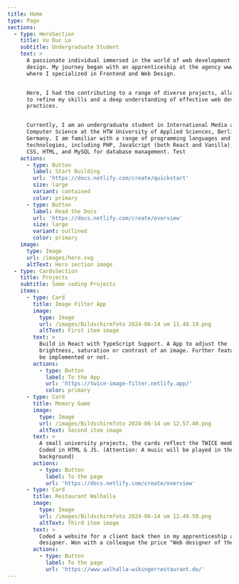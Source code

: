 ```yaml
---
title: Home
type: Page
sections:
  - type: HeroSection
    title: Vu Duc Le
    subtitle: Undergraduate Student
    text: >
      A passionate individual immersed in the world of web development and
      design. My journey began with an apprenticeship at the agency wwwe GmbH,
      where I specialized in Frontend and Web Design.


      Here, I had the contributing to a range of diverse projects, allowing me
      to refine my skills and a deep understanding of effective web development
      practices.


      Currently, I am an undergraduate student in International Media and
      Computer Science at the HTW University of Applied Sciences, Berlin,
      Germany. I am familiar with a range of programming languages and
      technologies, including PHP, JavaScript (both React and Vanilla), Java,
      CSS, HTML, and MySQL for database management. Test
    actions:
      - type: Button
        label: Start Building
        url: 'https://docs.netlify.com/create/quickstart'
        size: large
        variant: contained
        color: primary
      - type: Button
        label: Read the Docs
        url: 'https://docs.netlify.com/create/overview'
        size: large
        variant: outlined
        color: primary
    image:
      type: Image
      url: /images/hero.svg
      altText: Hero section image
  - type: CardsSection
    title: Projects
    subtitle: Some coding Projects
    items:
      - type: Card
        title: Image Filter App
        image:
          type: Image
          url: /images/Bildschirmfoto 2024-06-14 um 11.48.19.png
          altText: First item image
        text: >
          Build in React with TypeScript Support. A App to adjust the
          brightness, saturation or contrast of an image. Further features will
          be implemented or not.
        actions:
          - type: Button
            label: To the App
            url: 'https://twice-image-filter.netlify.app/'
            color: primary
      - type: Card
        title: Memory Game
        image:
          type: Image
          url: /images/Bildschirmfoto 2024-06-14 um 12.57.40.png
          altText: Second item image
        text: >
          A small university projects, the cards reflect the TWICE members.
          Coded in HTML & JS. (Attention: A music will be played in the
          background)
        actions:
          - type: Button
            label: To the page
            url: 'https://docs.netlify.com/create/overview'
      - type: Card
        title: Restaurant Walhalla
        image:
          type: Image
          url: /images/Bildschirmfoto 2024-06-14 um 12.49.50.png
          altText: Third item image
        text: >
          Coded a website for a client back then in my apprenticeship as a web
          designer. Won with a colleague the price "Web designer of the month".
        actions:
          - type: Button
            label: To the page
            url: 'https://www.walhalla-wikingerrestaurant.de/'
---
```

